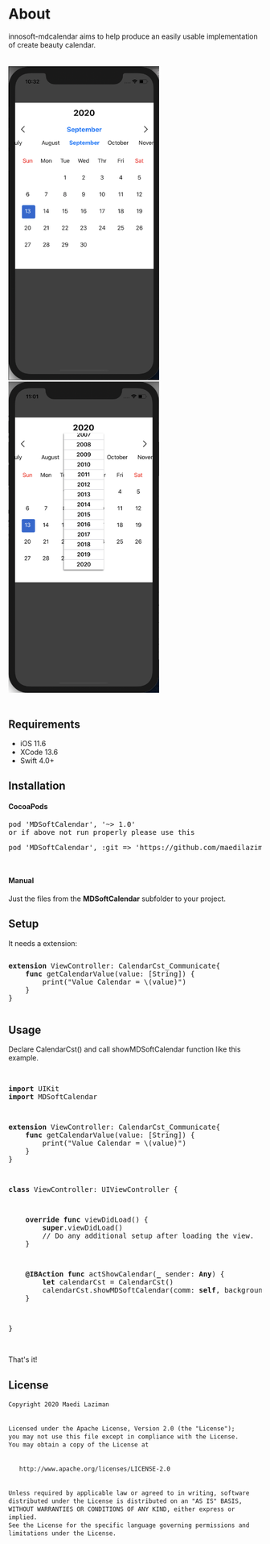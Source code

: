 # About
innosoft-mdcalendar aims to help produce an easily usable implementation of create beauty calendar.<br/>
<br/>
<br/>
<img src="https://raw.githubusercontent.com/maedilaziman/innosoft-mdcalendar/master/Screenshots/screen1.png" width="300" />
<span>&nbsp; &nbsp; &nbsp; &nbsp; &nbsp; &nbsp; </span><img src="https://raw.githubusercontent.com/maedilaziman/innosoft-mdcalendar/master/Screenshots/screen2.png" width="300" />
</br>
<br/>
<h2>Requirements</h2>
<ul>
<li>iOS 11.6</li>
<li>XCode 13.6</li>
<li>Swift 4.0+</li>
</ul>
<h2>Installation</h2>
<h4>CocoaPods</h4>
<pre>
<span class="pl-en">pod 'MDSoftCalendar', '~> 1.0'</span>
or if above not run properly please use this
<p><span class="pl-en">pod 'MDSoftCalendar', :git => 'https://github.com/maedilaziman/innosoft-mdcalendar.git'</span></p>
</pre>
<h4>Manual</h4>
Just the files from the <b>MDSoftCalendar</b> subfolder to your project.
<br/>
<h2>Setup</h2>
It needs a extension:
<pre><p class="p3"><span class="s1"><strong>extension</strong></span> ViewController<span class="s2">: </span>CalendarCst_Communicate<span class="s2">{</span>
<span class="Apple-converted-space">&nbsp; &nbsp; </span><span class="s1"><strong>func</strong></span> <span class="s3">getCalendarValue</span>(value: [<span class="s4">String</span>]) {
<span class="s2"><span class="Apple-converted-space">&nbsp; &nbsp; &nbsp; &nbsp; </span></span><span class="s5">print</span><span class="s2">(</span>"Value Calendar = <span class="s2">\(value)</span>"<span class="s2">)</span>
<span class="Apple-converted-space">&nbsp; &nbsp; </span>}
}</p></pre>
<h2>Usage</h2>
Declare CalendarCst() and call showMDSoftCalendar function like this example.
<br/>
<br/>
<pre><p class="p1"><span class="s1"><strong>import</strong></span> UIKit
<span class="s1"><strong>import</strong></span> MDSoftCalendar</p>
<p class="p3"><span class="s1"><strong>extension</strong></span> ViewController<span class="s2">: </span>CalendarCst_Communicate<span class="s2">{</span>
<span class="Apple-converted-space">&nbsp; &nbsp; </span><span class="s1"><strong>func</strong></span> <span class="s3">getCalendarValue</span>(value: [<span class="s4">String</span>]) {
<span class="s2"><span class="Apple-converted-space">&nbsp; &nbsp; &nbsp; &nbsp; </span></span><span class="s5">print</span><span class="s2">(</span>"Value Calendar = <span class="s2">\(value)</span>"<span class="s2">)</span>
<span class="Apple-converted-space">&nbsp; &nbsp; </span>}
}</p>
<p class="p5"><span class="s1"><strong>class</strong></span> <span class="s6">ViewController</span><span class="s2">: </span>UIViewController<span class="s2"> {</span></p>
<p class="p6"><span class="s2"><span class="Apple-converted-space">&nbsp; &nbsp; </span></span><strong>override</strong> <strong>func</strong> <span class="s3">viewDidLoad</span><span class="s2">() {</span>
<span class="Apple-converted-space">&nbsp; &nbsp; &nbsp; &nbsp; </span><span class="s1"><strong>super</strong></span>.<span class="s5">viewDidLoad</span>()
<span class="Apple-converted-space">&nbsp; &nbsp; &nbsp; &nbsp; </span></span>// Do any additional setup after loading the view.
<span class="Apple-converted-space">&nbsp; &nbsp; </span>}</p>
<p class="p1"><span class="Apple-converted-space">&nbsp; &nbsp; </span><span class="s1"><strong>@IBAction</strong></span> <span class="s1"><strong>func</strong></span> <span class="s3">actShowCalendar</span>(<span class="s1"><strong>_</strong></span> sender: <span class="s1"><strong>Any</strong></span>) {
<span class="Apple-converted-space">&nbsp; &nbsp; &nbsp; &nbsp; </span><span class="s1"><strong>let</strong></span> calendarCst = <span class="s7">CalendarCst</span>()
<span class="Apple-converted-space">&nbsp; &nbsp; &nbsp; &nbsp; </span>calendarCst.<span class="s8">showMDSoftCalendar</span>(comm: <span class="s1"><strong>self</strong></span>, background: <span class="s4">UIColor</span>.<span class="s5">black</span>, backgroundWithSemiTransparent: <span class="s1"><strong>true</strong></span>, closeCalendarWhenItemChoosed: <span class="s1"><strong>true</strong></span>)
<span class="Apple-converted-space">&nbsp; &nbsp; </span>}</p>
<p class="p1">}</p></pre>
<br/>
That's it!
<br/>
<h2>License</h2>
<pre><code>Copyright 2020 Maedi Laziman
<br/>
Licensed under the Apache License, Version 2.0 (the "License");
you may not use this file except in compliance with the License.
You may obtain a copy of the License at
<br/>
   http://www.apache.org/licenses/LICENSE-2.0
<br/>
Unless required by applicable law or agreed to in writing, software
distributed under the License is distributed on an "AS IS" BASIS,
WITHOUT WARRANTIES OR CONDITIONS OF ANY KIND, either express or implied.
See the License for the specific language governing permissions and
limitations under the License.</code></pre>
